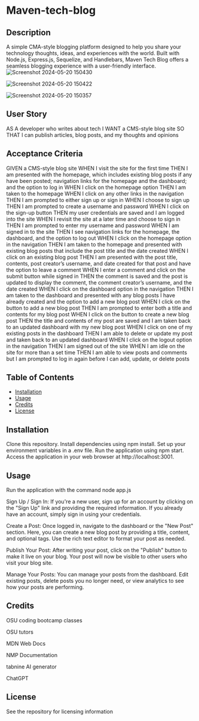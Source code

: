# Maven-tech-blog

## Description
A simple CMA-style blogging platform designed to help you share your technology thoughts, ideas, and experiences with the world. Built with Node.js, Express.js, Sequelize, and Handlebars, Maven Tech Blog offers a seamless blogging experience with a user-friendly interface.
![Screenshot 2024-05-20 150430](https://github.com/gocrushgoals/tech-blog/assets/157322992/7d133c5b-ef87-45b6-9f9a-4048f2fa1138)

![Screenshot 2024-05-20 150422](https://github.com/gocrushgoals/tech-blog/assets/157322992/0f583742-4910-4cdc-9030-ec9ae524c8c5)

![Screenshot 2024-05-20 150357](https://github.com/gocrushgoals/tech-blog/assets/157322992/cf880149-7f11-492f-a12b-df157c926e38)


## User Story
AS A developer who writes about tech
I WANT a CMS-style blog site
SO THAT I can publish articles, blog posts, and my thoughts and opinions


## Acceptance Criteria
GIVEN a CMS-style blog site
WHEN I visit the site for the first time
THEN I am presented with the homepage, which includes existing blog posts if any have been posted; navigation links for the homepage and the dashboard; and the option to log in
WHEN I click on the homepage option
THEN I am taken to the homepage
WHEN I click on any other links in the navigation
THEN I am prompted to either sign up or sign in
WHEN I choose to sign up
THEN I am prompted to create a username and password
WHEN I click on the sign-up button
THEN my user credentials are saved and I am logged into the site
WHEN I revisit the site at a later time and choose to sign in
THEN I am prompted to enter my username and password
WHEN I am signed in to the site
THEN I see navigation links for the homepage, the dashboard, and the option to log out
WHEN I click on the homepage option in the navigation
THEN I am taken to the homepage and presented with existing blog posts that include the post title and the date created
WHEN I click on an existing blog post
THEN I am presented with the post title, contents, post creator’s username, and date created for that post and have the option to leave a comment
WHEN I enter a comment and click on the submit button while signed in
THEN the comment is saved and the post is updated to display the comment, the comment creator’s username, and the date created
WHEN I click on the dashboard option in the navigation
THEN I am taken to the dashboard and presented with any blog posts I have already created and the option to add a new blog post
WHEN I click on the button to add a new blog post
THEN I am prompted to enter both a title and contents for my blog post
WHEN I click on the button to create a new blog post
THEN the title and contents of my post are saved and I am taken back to an updated dashboard with my new blog post
WHEN I click on one of my existing posts in the dashboard
THEN I am able to delete or update my post and taken back to an updated dashboard
WHEN I click on the logout option in the navigation
THEN I am signed out of the site
WHEN I am idle on the site for more than a set time
THEN I am able to view posts and comments but I am prompted to log in again before I can add, update, or delete posts


## Table of Contents

- [Installation](#installation)
- [Usage](#usage)
- [Credits](#credits)
- [License](#license)

## Installation
Clone this repository.
Install dependencies using npm install.
Set up your environment variables in a .env file.
Run the application using npm start.
Access the application in your web browser at http://localhost:3001.

## Usage
Run the application with the command node app.js

Sign Up / Sign In: If you're a new user, sign up for an account by clicking on the "Sign Up" link and providing the required information. If you already have an account, simply sign in using your credentials.

Create a Post: Once logged in, navigate to the dashboard or the "New Post" section. Here, you can create a new blog post by providing a title, content, and optional tags. Use the rich text editor to format your post as needed.

Publish Your Post: After writing your post, click on the "Publish" button to make it live on your blog. Your post will now be visible to other users who visit your blog site.

Manage Your Posts: You can manage your posts from the dashboard. Edit existing posts, delete posts you no longer need, or view analytics to see how your posts are performing.


## Credits

OSU coding bootcamp classes

OSU tutors

MDN Web Docs

NMP Documentation

tabnine AI generator

ChatGPT


## License

See the repository for licensing information
